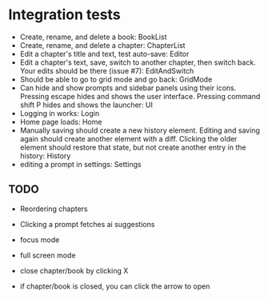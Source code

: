 # Integration tests
- Create, rename, and delete a book: BookList
- Create, rename, and delete a chapter: ChapterList
- Edit a chapter's title and text, test auto-save: Editor
- Edit a chapter's text, save, switch to another chapter, then switch back. Your edits should be there (issue #7): EditAndSwitch
- Should be able to go to grid mode and go back: GridMode
- Can hide and show prompts and sidebar panels using their icons. Pressing escape hides and shows the user interface. Pressing command shift P hides and shows the launcher: UI
- Logging in works: Login
- Home page loads: Home
- Manually saving should create a new history element. Editing and saving again should create another element with a diff. Clicking the older element should restore that state, but not create another entry in the history: History
- editing a prompt in settings: Settings

## TODO
- Reordering chapters
- Clicking a prompt fetches ai suggestions
- focus mode

- full screen mode
- close chapter/book by clicking X
- if chapter/book is closed, you can click the arrow to open